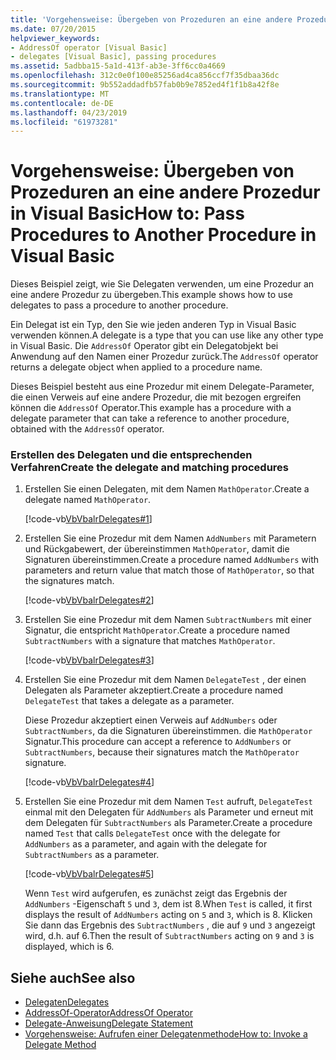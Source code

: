 ```yaml
---
title: 'Vorgehensweise: Übergeben von Prozeduren an eine andere Prozedur in Visual Basic'
ms.date: 07/20/2015
helpviewer_keywords:
- AddressOf operator [Visual Basic]
- delegates [Visual Basic], passing procedures
ms.assetid: 5adbba15-5a1d-413f-ab3e-3ff6cc0a4669
ms.openlocfilehash: 312c0e0f100e85256ad4ca856ccf7f35dbaa36dc
ms.sourcegitcommit: 9b552addadfb57fab0b9e7852ed4f1f1b8a42f8e
ms.translationtype: MT
ms.contentlocale: de-DE
ms.lasthandoff: 04/23/2019
ms.locfileid: "61973281"
---
```

# <a name="how-to-pass-procedures-to-another-procedure-in-visual-basic"></a><span data-ttu-id="53be0-102">Vorgehensweise: Übergeben von Prozeduren an eine andere Prozedur in Visual Basic</span><span class="sxs-lookup"><span data-stu-id="53be0-102">How to: Pass Procedures to Another Procedure in Visual Basic</span></span>
<span data-ttu-id="53be0-103">Dieses Beispiel zeigt, wie Sie Delegaten verwenden, um eine Prozedur an eine andere Prozedur zu übergeben.</span><span class="sxs-lookup"><span data-stu-id="53be0-103">This example shows how to use delegates to pass a procedure to another procedure.</span></span>  
  
 <span data-ttu-id="53be0-104">Ein Delegat ist ein Typ, den Sie wie jeden anderen Typ in Visual Basic verwenden können.</span><span class="sxs-lookup"><span data-stu-id="53be0-104">A delegate is a type that you can use like any other type in Visual Basic.</span></span> <span data-ttu-id="53be0-105">Die `AddressOf` Operator gibt ein Delegatobjekt bei Anwendung auf den Namen einer Prozedur zurück.</span><span class="sxs-lookup"><span data-stu-id="53be0-105">The `AddressOf` operator returns a delegate object when applied to a procedure name.</span></span>  
  
 <span data-ttu-id="53be0-106">Dieses Beispiel besteht aus eine Prozedur mit einem Delegate-Parameter, die einen Verweis auf eine andere Prozedur, die mit bezogen ergreifen können die `AddressOf` Operator.</span><span class="sxs-lookup"><span data-stu-id="53be0-106">This example has a procedure with a delegate parameter that can take a reference to another procedure, obtained with the `AddressOf` operator.</span></span>  
  
### <a name="create-the-delegate-and-matching-procedures"></a><span data-ttu-id="53be0-107">Erstellen des Delegaten und die entsprechenden Verfahren</span><span class="sxs-lookup"><span data-stu-id="53be0-107">Create the delegate and matching procedures</span></span>  
  
1. <span data-ttu-id="53be0-108">Erstellen Sie einen Delegaten, mit dem Namen `MathOperator`.</span><span class="sxs-lookup"><span data-stu-id="53be0-108">Create a delegate named `MathOperator`.</span></span>  
  
     [!code-vb[VbVbalrDelegates#1](~/samples/snippets/visualbasic/VS_Snippets_VBCSharp/VbVbalrDelegates/VB/Class1.vb#1)]  
  
2. <span data-ttu-id="53be0-109">Erstellen Sie eine Prozedur mit dem Namen `AddNumbers` mit Parametern und Rückgabewert, der übereinstimmen `MathOperator`, damit die Signaturen übereinstimmen.</span><span class="sxs-lookup"><span data-stu-id="53be0-109">Create a procedure named `AddNumbers` with parameters and return value that match those of `MathOperator`, so that the signatures match.</span></span>  
  
     [!code-vb[VbVbalrDelegates#2](~/samples/snippets/visualbasic/VS_Snippets_VBCSharp/VbVbalrDelegates/VB/Class1.vb#2)]  
  
3. <span data-ttu-id="53be0-110">Erstellen Sie eine Prozedur mit dem Namen `SubtractNumbers` mit einer Signatur, die entspricht `MathOperator`.</span><span class="sxs-lookup"><span data-stu-id="53be0-110">Create a procedure named `SubtractNumbers` with a signature that matches `MathOperator`.</span></span>  
  
     [!code-vb[VbVbalrDelegates#3](~/samples/snippets/visualbasic/VS_Snippets_VBCSharp/VbVbalrDelegates/VB/Class1.vb#3)]  
  
4. <span data-ttu-id="53be0-111">Erstellen Sie eine Prozedur mit dem Namen `DelegateTest` , der einen Delegaten als Parameter akzeptiert.</span><span class="sxs-lookup"><span data-stu-id="53be0-111">Create a procedure named `DelegateTest` that takes a delegate as a parameter.</span></span>  
  
     <span data-ttu-id="53be0-112">Diese Prozedur akzeptiert einen Verweis auf `AddNumbers` oder `SubtractNumbers`, da die Signaturen übereinstimmen. die `MathOperator` Signatur.</span><span class="sxs-lookup"><span data-stu-id="53be0-112">This procedure can accept a reference to `AddNumbers` or `SubtractNumbers`, because their signatures match the `MathOperator` signature.</span></span>  
  
     [!code-vb[VbVbalrDelegates#4](~/samples/snippets/visualbasic/VS_Snippets_VBCSharp/VbVbalrDelegates/VB/Class1.vb#4)]  
  
5. <span data-ttu-id="53be0-113">Erstellen Sie eine Prozedur mit dem Namen `Test` aufruft, `DelegateTest` einmal mit den Delegaten für `AddNumbers` als Parameter und erneut mit dem Delegaten für `SubtractNumbers` als Parameter.</span><span class="sxs-lookup"><span data-stu-id="53be0-113">Create a procedure named `Test` that calls `DelegateTest` once with the delegate for `AddNumbers` as a parameter, and again with the delegate for `SubtractNumbers` as a parameter.</span></span>  
  
     [!code-vb[VbVbalrDelegates#5](~/samples/snippets/visualbasic/VS_Snippets_VBCSharp/VbVbalrDelegates/VB/Class1.vb#5)]  
  
     <span data-ttu-id="53be0-114">Wenn `Test` wird aufgerufen, es zunächst zeigt das Ergebnis der `AddNumbers` -Eigenschaft `5` und `3`, dem ist 8.</span><span class="sxs-lookup"><span data-stu-id="53be0-114">When `Test` is called, it first displays the result of `AddNumbers` acting on `5` and `3`, which is 8.</span></span> <span data-ttu-id="53be0-115">Klicken Sie dann das Ergebnis des `SubtractNumbers` , die auf `9` und `3` angezeigt wird, d.h. auf 6.</span><span class="sxs-lookup"><span data-stu-id="53be0-115">Then the result of `SubtractNumbers` acting on `9` and `3` is displayed, which is 6.</span></span>  
  
## <a name="see-also"></a><span data-ttu-id="53be0-116">Siehe auch</span><span class="sxs-lookup"><span data-stu-id="53be0-116">See also</span></span>

- [<span data-ttu-id="53be0-117">Delegaten</span><span class="sxs-lookup"><span data-stu-id="53be0-117">Delegates</span></span>](../../../../visual-basic/programming-guide/language-features/delegates/index.md)
- [<span data-ttu-id="53be0-118">AddressOf-Operator</span><span class="sxs-lookup"><span data-stu-id="53be0-118">AddressOf Operator</span></span>](../../../../visual-basic/language-reference/operators/addressof-operator.md)
- [<span data-ttu-id="53be0-119">Delegate-Anweisung</span><span class="sxs-lookup"><span data-stu-id="53be0-119">Delegate Statement</span></span>](../../../../visual-basic/language-reference/statements/delegate-statement.md)
- [<span data-ttu-id="53be0-120">Vorgehensweise: Aufrufen einer Delegatenmethode</span><span class="sxs-lookup"><span data-stu-id="53be0-120">How to: Invoke a Delegate Method</span></span>](../../../../visual-basic/programming-guide/language-features/delegates/how-to-invoke-a-delegate-method.md)

